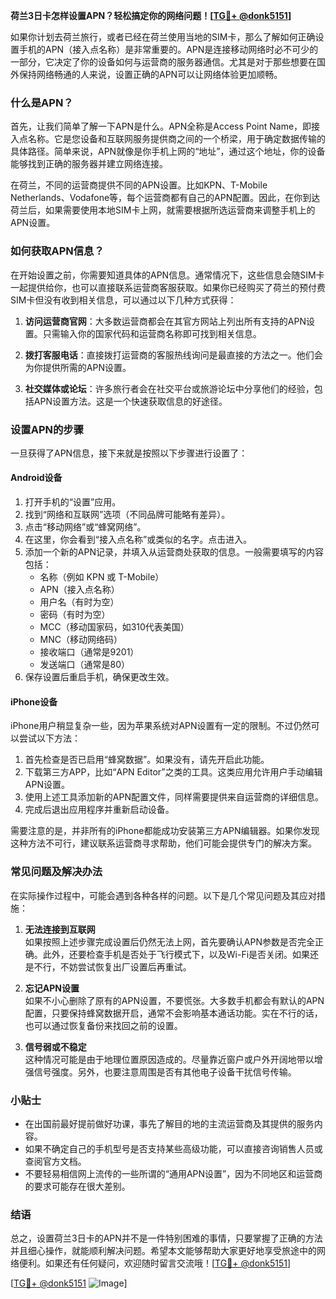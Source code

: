 **荷兰3日卡怎样设置APN？轻松搞定你的网络问题！[[TG💪+ @donk5151](https://t.me/s/donk5151)]**

如果你计划去荷兰旅行，或者已经在荷兰使用当地的SIM卡，那么了解如何正确设置手机的APN（接入点名称）是非常重要的。APN是连接移动网络时必不可少的一部分，它决定了你的设备如何与运营商的服务器通信。尤其是对于那些想要在国外保持网络畅通的人来说，设置正确的APN可以让网络体验更加顺畅。

### 什么是APN？

首先，让我们简单了解一下APN是什么。APN全称是Access Point Name，即接入点名称。它是您设备和互联网服务提供商之间的一个桥梁，用于确定数据传输的具体路径。简单来说，APN就像是你手机上网的“地址”，通过这个地址，你的设备能够找到正确的服务器并建立网络连接。

在荷兰，不同的运营商提供不同的APN设置。比如KPN、T-Mobile Netherlands、Vodafone等，每个运营商都有自己的APN配置。因此，在你到达荷兰后，如果需要使用本地SIM卡上网，就需要根据所选运营商来调整手机上的APN设置。

### 如何获取APN信息？

在开始设置之前，你需要知道具体的APN信息。通常情况下，这些信息会随SIM卡一起提供给你，也可以直接联系运营商客服获取。如果你已经购买了荷兰的预付费SIM卡但没有收到相关信息，可以通过以下几种方式获得：

1. **访问运营商官网**：大多数运营商都会在其官方网站上列出所有支持的APN设置。只需输入你的国家代码和运营商名称即可找到相关信息。
   
2. **拨打客服电话**：直接拨打运营商的客服热线询问是最直接的方法之一。他们会为你提供所需的APN设置。
   
3. **社交媒体或论坛**：许多旅行者会在社交平台或旅游论坛中分享他们的经验，包括APN设置方法。这是一个快速获取信息的好途径。

### 设置APN的步骤

一旦获得了APN信息，接下来就是按照以下步骤进行设置了：

#### Android设备

1. 打开手机的“设置”应用。
2. 找到“网络和互联网”选项（不同品牌可能略有差异）。
3. 点击“移动网络”或“蜂窝网络”。
4. 在这里，你会看到“接入点名称”或类似的名字。点击进入。
5. 添加一个新的APN记录，并填入从运营商处获取的信息。一般需要填写的内容包括：
   - 名称（例如 KPN 或 T-Mobile）
   - APN（接入点名称）
   - 用户名（有时为空）
   - 密码（有时为空）
   - MCC（移动国家码，如310代表美国）
   - MNC（移动网络码）
   - 接收端口（通常是9201）
   - 发送端口（通常是80）
6. 保存设置后重启手机，确保更改生效。

#### iPhone设备

iPhone用户稍显复杂一些，因为苹果系统对APN设置有一定的限制。不过仍然可以尝试以下方法：

1. 首先检查是否已启用“蜂窝数据”。如果没有，请先开启此功能。
2. 下载第三方APP，比如“APN Editor”之类的工具。这类应用允许用户手动编辑APN设置。
3. 使用上述工具添加新的APN配置文件，同样需要提供来自运营商的详细信息。
4. 完成后退出应用程序并重新启动设备。

需要注意的是，并非所有的iPhone都能成功安装第三方APN编辑器。如果你发现这种方法不可行，建议联系运营商寻求帮助，他们可能会提供专门的解决方案。

### 常见问题及解决办法

在实际操作过程中，可能会遇到各种各样的问题。以下是几个常见问题及其应对措施：

1. **无法连接到互联网**  
   如果按照上述步骤完成设置后仍然无法上网，首先要确认APN参数是否完全正确。此外，还要检查手机是否处于飞行模式下，以及Wi-Fi是否关闭。如果还是不行，不妨尝试恢复出厂设置后再重试。

2. **忘记APN设置**  
   如果不小心删除了原有的APN设置，不要慌张。大多数手机都会有默认的APN配置，只要保持蜂窝数据开启，通常不会影响基本通话功能。实在不行的话，也可以通过恢复备份来找回之前的设置。

3. **信号弱或不稳定**  
   这种情况可能是由于地理位置原因造成的。尽量靠近窗户或户外开阔地带以增强信号强度。另外，也要注意周围是否有其他电子设备干扰信号传输。

### 小贴士

- 在出国前最好提前做好功课，事先了解目的地的主流运营商及其提供的服务内容。
- 如果不确定自己的手机型号是否支持某些高级功能，可以直接咨询销售人员或查阅官方文档。
- 不要轻易相信网上流传的一些所谓的“通用APN设置”，因为不同地区和运营商的要求可能存在很大差别。

### 结语

总之，设置荷兰3日卡的APN并不是一件特别困难的事情，只要掌握了正确的方法并且细心操作，就能顺利解决问题。希望本文能够帮助大家更好地享受旅途中的网络便利。如果还有任何疑问，欢迎随时留言交流哦！[[TG💪+ @donk5151](https://t.me/s/donk5151)] 

[[TG💪+ @donk5151](https://t.me/s/donk5151) ![Image](https://i.postimg.cc/rwNCRYN7/Snipaste-2025-04-30-17-27-05.png)]